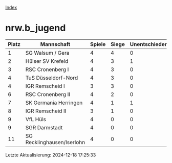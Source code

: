 [Index](./README.md)

# nrw.b_jugend

| Platz |  Mannschaft |  Spiele |  Siege |  Unentschieden |  Niederlagen |  Tore |  Differenz |  Punkte | 
| --- |  --- |  --- |  --- |  --- |  --- |  --- |  --- |  --- |  
|  1 |   SG Walsum / Gera |   4 |   4 |   0 |   0 |   24:9 |   15 |   12 |  
|  2 |   Hülser SV Krefeld |   4 |   3 |   1 |   0 |   20:10 |   10 |   10 |  
|  3 |   RSC Cronenberg I |   4 |   3 |   0 |   1 |   34:6 |   28 |   9 |  
|  4 |   TuS Düsseldorf-Nord |   4 |   3 |   0 |   1 |   19:7 |   12 |   9 |  
|  4 |   IGR Remscheid I |   3 |   3 |   0 |   0 |   14:2 |   12 |   9 |  
|  6 |   RSC Cronenberg II |   4 |   2 |   0 |   2 |   9:14 |   -5 |   6 |  
|  7 |   SK Germania Herringen |   4 |   1 |   1 |   2 |   11:19 |   -8 |   4 |  
|  8 |   IGR Remscheid II |   3 |   1 |   0 |   2 |   7:21 |   -14 |   3 |  
|  9 |   VfL Hüls |   4 |   0 |   0 |   4 |   4:15 |   -11 |   0 |  
|  9 |   SGR Darmstadt |   4 |   0 |   0 |   4 |   5:16 |   -11 |   0 |  
|  11 |   SG Recklinghausen/Iserlohn |   4 |   0 |   0 |   4 |   10:38 |   -28 |   0 |  


Letzte Aktualisierung: 2024-12-18 17:25:33